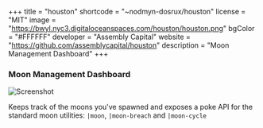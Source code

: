 +++
title = "houston"
shortcode = "~nodmyn-dosrux/houston"
license = "MIT"
image = "https://bwyl.nyc3.digitaloceanspaces.com/houston/houston.png"
bgColor = "#FFFFFF"
developer = "Assembly Capital"
website = "https://github.com/assemblycapital/houston"
description = "Moon Management Dashboard"
+++

### Moon Management Dashboard

![Screenshot](https://storage.googleapis.com/media.urbit.org/site/ecosystem/applications/houston.png)

Keeps track of the moons you've spawned and exposes a poke API for the standard moon utilities: `|moon`, `|moon-breach` and `|moon-cycle`

